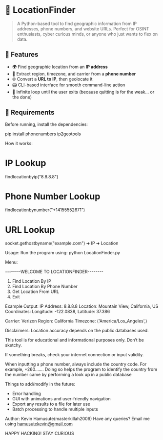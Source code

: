 # 🧭 LocationFinder

> A Python-based tool to find geographic information from IP addresses, phone numbers, and website URLs. Perfect for OSINT enthusiasts, cyber curious minds, or anyone who just wants to flex on data.

## 🚀 Features

- 🌍 Find geographic location from an **IP address**
- 📱 Extract region, timezone, and carrier from a **phone number**
- 🌐 Convert a **URL to IP**, then geolocate it
- 📟 CLI-based interface for smooth command-line action
- 🔄 Infinite loop until the user exits (because quitting is for the weak... or the done)

## 🧪 Requirements

Before running, install the dependencies:

pip install phonenumbers ip2geotools

How it works:

# IP Lookup
findlocationbyip("8.8.8.8")

# Phone Number Lookup
findlocationbynumber("+14155552671")

# URL Lookup
socket.gethostbyname("example.com") ➜ IP ➜ Location

Usage:
Run the program using: python LocationFinder.py

Menu:

--------WELCOME TO LOCATIONFINDER--------
1. Find Location By IP
2. Find Location By Phone Number
3. Get Location From URL
4. Exit

Example Output:
IP Address: 8.8.8.8
Location: Mountain View, California, US
Coordinates: Longitude: -122.0838, Latitude: 37.386

Carrier: Verizon
Region: California
Timezone: ('America/Los_Angeles',)

Disclaimers:
Location accuracy depends on the public databases used.

This tool is for educational and informational purposes only. Don’t be sketchy.

If something breaks, check your internet connection or input validity.

When inputting a phone number, always include the country code. For example, +260....... 
Doing so helps the program to identify the country from the number came by performing a look up in a public database

Things to add/modify in the future:
- Error handling
- GUI with animations and user-friendly navigation
- Export any results to a file for later use
- Batch processing to handle multiple inputs


Author: Kevin Hamusute(masterkillah2009) Have any queries? Email me using hamusutekevin@gmail.com 

HAPPY HACKING! STAY CURIOUS


